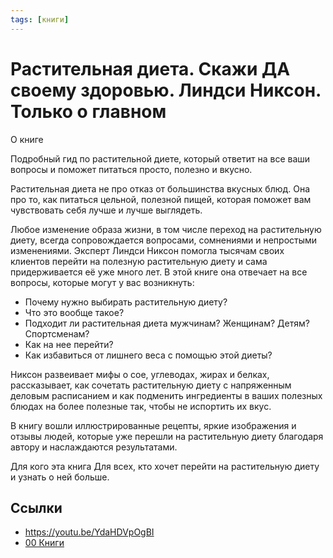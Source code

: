 ```yaml
---
tags: [книги]
---
```

# Растительная диета. Скажи ДА своему здоровью. Линдси Никсон. Только о главном

О книге

 Подробный гид по растительной диете, который ответит на все ваши вопросы и поможет питаться просто, полезно и вкусно.
 
 Растительная диета не про отказ от большинства вкусных блюд. Она про то, как питаться цельной, полезной пищей, которая поможет вам чувствовать себя лучше и лучше выглядеть.
 
 Любое изменение образа жизни, в том числе переход на растительную диету, всегда сопровождается вопросами, сомнениями и непростыми изменениями. Эксперт Линдси Никсон помогла тысячам своих клиентов перейти на полезную растительную диету и сама придерживается её уже много лет. В этой книге она отвечает на все вопросы, которые могут у вас возникнуть:
  - Почему нужно выбирать растительную диету?
  -  Что это вообще такое?
  -  Подходит ли растительная диета мужчинам? Женщинам? Детям? Спортсменам?
  -  Как на нее перейти?
  -  Как избавиться от лишнего веса с помощью этой диеты?

 Никсон развеивает мифы о сое, углеводах, жирах и белках, рассказывает, как сочетать растительную диету с напряженным деловым расписанием и как подменить ингредиенты в ваших полезных блюдах на более полезные так, чтобы не испортить их вкус.
 
 В книгу вошли иллюстрированные рецепты, яркие изображения и отзывы людей, которые уже перешли на растительную диету благодаря автору и наслаждаются результатами.
 
 Для кого эта книга Для всех, кто хочет перейти на растительную диету и узнать о ней больше.

## Ссылки

* https://youtu.be/YdaHDVpOgBI
* [00 Книги](00%20%D0%9A%D0%BD%D0%B8%D0%B3%D0%B8.md)